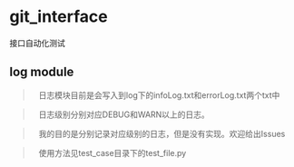 # git_interface
接口自动化测试 

## log module

>    日志模块目前是会写入到log下的infoLog.txt和errorLog.txt两个txt中

>    日志级别分别对应DEBUG和WARN以上的日志。

>    我的目的是分别记录对应级别的日志，但是没有实现。欢迎给出Issues

>    使用方法见test_case目录下的test_file.py

